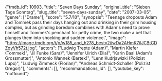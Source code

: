 {"tmdb_id": 10903, "title": "Seven Days Sunday", "original_title": "Sieben Tage Sonntag", "slug_title": "seven-days-sunday", "date": "2007-03-05", "genre": ["Drame"], "score": "5.7/10", "synopsis": "Teenage dropouts Adam and Tommek pass their days hanging out and drinking in their grim housing complex, but as grinding boredom combines with Adam's need to prove himself and Tommek's penchant for petty crime, the two make a bet that plunges them into shocking and sudden violence.", "image": "https://image.tmdb.org/t/p/w185_and_h278_bestv2/jwDa2AHmK7iIJCBtCDZqyVh572t.jpg", "actors": ["Ludwig Trepte (Adam)", "Martin Kiefer (Tommek)", "Jil Funke (Sara)", "Jennifer Ulrich (Ella)", "Karin Baal (Adam's Grossmutter)", "Antonio Wannek (Bartek)", "Lenn Kudrjawizki (Polizist Lupo)", "Ludwig Zimmeck (Florian)", "Andreas Schmidt-Schaller (Polizist Gregor)"], "comments": [], "recommandations_id": [], "youtube_key": "notfound"}